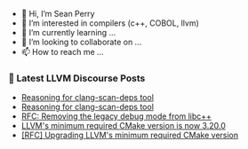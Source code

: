 - 👋 Hi, I’m Sean Perry
- 👀 I’m interested in compilers (c++, COBOL, llvm)
- 🌱 I’m currently learning ...
- 💞️ I’m looking to collaborate on ...
- 📫 How to reach me ...

<!---
s66perry/s66perry is a ✨ special ✨ repository because its `README.md` (this file) appears on your GitHub profile.
You can click the Preview link to take a look at your changes.
--->
### 📕 Latest LLVM Discourse Posts

<!-- DISCOURSE-LLVM:START -->
- [Reasoning for clang-scan-deps tool](https://discourse.llvm.org/t/reasoning-for-clang-scan-deps-tool/71112#post_2)
- [Reasoning for clang-scan-deps tool](https://discourse.llvm.org/t/reasoning-for-clang-scan-deps-tool/71112#post_1)
- [RFC: Removing the legacy debug mode from libc++](https://discourse.llvm.org/t/rfc-removing-the-legacy-debug-mode-from-libc/71026#post_6)
- [LLVM&#39;s minimum required CMake version is now 3.20.0](https://discourse.llvm.org/t/llvms-minimum-required-cmake-version-is-now-3-20-0/71109#post_1)
- [[RFC] Upgrading LLVM&#39;s minimum required CMake version](https://discourse.llvm.org/t/rfc-upgrading-llvms-minimum-required-cmake-version/66193?page=2#post_22)
<!-- DISCOURSE-LLVM:END -->
